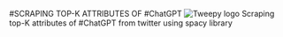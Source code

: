 #SCRAPING TOP-K ATTRIBUTES OF #ChatGPT
![Tweepy logo](/Assets/SpaCy_logo.png)
Scraping top-K attributes of #ChatGPT from twitter using spacy library
